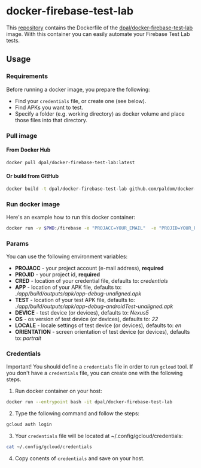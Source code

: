 # docker-firebase-test-lab

This [repository](https://github.com/paldom/docker-firebase-test-lab) contains the Dockerfile of the [dpal/docker-firebase-test-lab](https://hub.docker.com/r/dpal/docker-firebase-test-lab/) image. With this container you can easily automate your Firebase Test Lab tests.

## Usage

### Requirements

Before running a docker image, you prepare the following:

* Find your ```credentials``` file, or create one (see below).
* Find APKs you want to test.
* Specify a folder (e.g. working directory) as docker volume and place those files into that directory.

### Pull image

#### From Docker Hub

```sh
docker pull dpal/docker-firebase-test-lab:latest
```

#### Or build from GitHub

```sh
docker build -t dpal/docker-firebase-test-lab github.com/paldom/docker-firebase-test-lab
```

### Run docker image

Here's an example how to run this docker container:

```sh
docker run -v $PWD:/firebase -e "PROJACC=YOUR_EMAIL"  -e "PROJID=YOUR_PROJECT_ID" -e "DEVICE=Nexus5" -e "OS=22" --name firebase dpal/docker-firebase-test-lab
```

### Params

You can use the following environment variables:

* **PROJACC** - your project account (e-mail address), **required**
* **PROJID** - your project id, **required**
* **CRED** - location of your credential file, defaults to: *credentials*
* **APP** - location of your APK file, defaults to: *./app/build/outputs/apk/app-debug-unaligned.apk*
* **TEST** - location of your test APK file, defaults to: *./app/build/outputs/apk/app-debug-androidTest-unaligned.apk*
* **DEVICE** - test device (or devices), defaults to: *Nexus5*
* **OS** - os version of test device (or devices), defaults to: *22*
* **LOCALE** - locale settings of test device (or devices), defaults to: *en*
* **ORIENTATION** - screen orientation of test device (or devices), defaults to: *portrait*

### Credentials

Important! You should define a ```credentials``` file in order to run ```gcloud``` tool. If you don't have a ```credentials``` file, you can create one with the following steps.

1. Run docker container on your host:

```sh
docker run --entrypoint bash -it dpal/docker-firebase-test-lab
```

2. Type the following command and follow the steps:

```sh
gcloud auth login
```

3. Your ```credentials``` file will be located at ~/.config/gcloud/credentials:

```sh
cat ~/.config/gcloud/credentials
```

4. Copy conents of ```credentials``` and save on your host.
